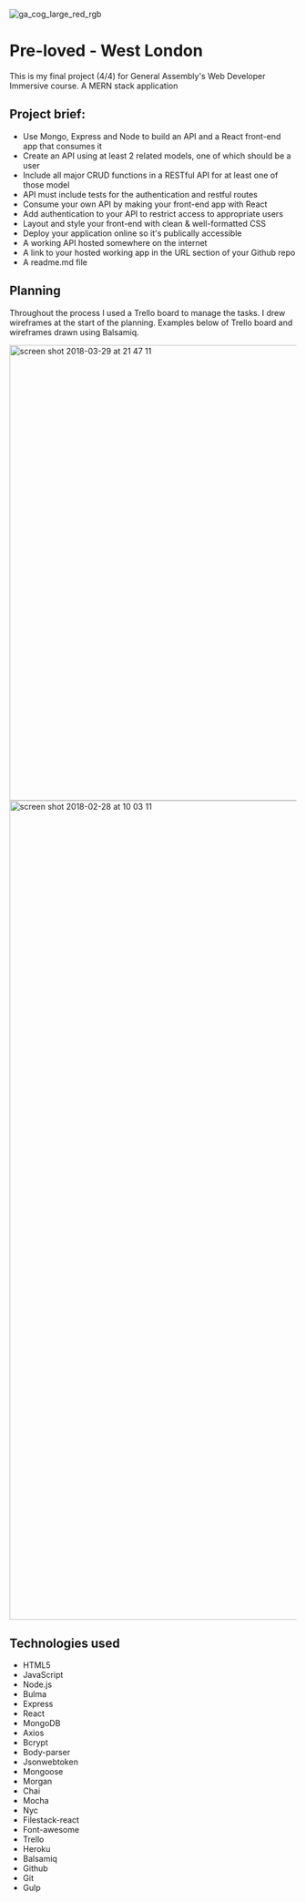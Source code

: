 ![ga_cog_large_red_rgb](https://cloud.githubusercontent.com/assets/40461/8183776/469f976e-1432-11e5-8199-6ac91363302b.png)

# Pre-loved - West London

This is my final project (4/4) for General Assembly's Web Developer Immersive course.
A MERN stack application

## Project brief:

* Use Mongo, Express and Node to build an API and a React front-end app that consumes it
* Create an API using at least 2 related models, one of which should be a user
* Include all major CRUD functions in a RESTful API for at least one of those model
* API must include tests for the authentication and restful routes
* Consume your own API by making your front-end app with React
* Add authentication to your API to restrict access to appropriate users
* Layout and style your front-end with clean & well-formatted CSS
* Deploy your application online so it's publically accessible
* A working API hosted somewhere on the internet
* A link to your hosted working app in the URL section of your Github repo
* A readme.md file



## Planning

Throughout the process I used a Trello board to manage the tasks. I drew wireframes at the start of the planning. Examples below of Trello board and wireframes drawn using Balsamiq.

<img width="800" alt="screen shot 2018-03-29 at 21 47 11" src="https://user-images.githubusercontent.com/33250285/38112788-e7d59e64-339a-11e8-84b7-38cbbfba6ff3.png">

<img width="1439" alt="screen shot 2018-02-28 at 10 03 11" src="https://user-images.githubusercontent.com/33250285/38112822-06aa5078-339b-11e8-8086-04f9fc7870f8.png">

## Technologies used
* HTML5
* JavaScript
* Node.js
* Bulma
* Express
* React
* MongoDB
* Axios
* Bcrypt
* Body-parser
* Jsonwebtoken
* Mongoose
* Morgan
* Chai
* Mocha
* Nyc
* Filestack-react
* Font-awesome
* Trello
* Heroku
* Balsamiq
* Github
* Git
* Gulp
